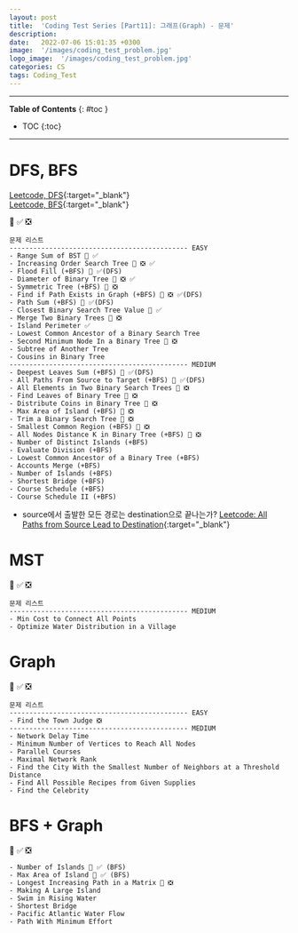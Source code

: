 ```yaml
---
layout: post
title:  'Coding Test Series [Part11]: 그래프(Graph) - 문제'
description: 
date:   2022-07-06 15:01:35 +0300
image:  '/images/coding_test_problem.jpg'
logo_image:  '/images/coding_test_problem.jpg'
categories: CS
tags: Coding_Test
---
```

---

**Table of Contents**
{: #toc }
*  TOC
{:toc}

---

# DFS, BFS

[Leetcode, DFS](https://leetcode.com/tag/depth-first-search/){:target="_blank"}   
[Leetcode, BFS](https://leetcode.com/tag/breadth-first-search/){:target="_blank"}  

💟 ✅ ❎   

```
문제 리스트
--------------------------------------------- EASY
- Range Sum of BST 💟 ✅ 
- Increasing Order Search Tree 💟 ❎ ✅
- Flood Fill (+BFS) 💟 ✅(DFS)
- Diameter of Binary Tree 💟 ❎ ✅ 
- Symmetric Tree (+BFS) 💟 ❎
- Find if Path Exists in Graph (+BFS) 💟 ❎ ✅(DFS)
- Path Sum (+BFS) 💟 ✅(DFS) 
- Closest Binary Search Tree Value 💟 ✅
- Merge Two Binary Trees 💟 ❎
- Island Perimeter ✅
- Lowest Common Ancestor of a Binary Search Tree
- Second Minimum Node In a Binary Tree 💟 ❎
- Subtree of Another Tree
- Cousins in Binary Tree
--------------------------------------------- MEDIUM
- Deepest Leaves Sum (+BFS) 💟 ✅(DFS)
- All Paths From Source to Target (+BFS) 💟 ✅(DFS)
- All Elements in Two Binary Search Trees 💟 ❎
- Find Leaves of Binary Tree 💟 ❎
- Distribute Coins in Binary Tree 💟 ❎
- Max Area of Island (+BFS) 💟 ❎
- Trim a Binary Search Tree 💟 ❎
- Smallest Common Region (+BFS) 💟 ❎
- All Nodes Distance K in Binary Tree (+BFS) 💟 ❎
- Number of Distinct Islands (+BFS)
- Evaluate Division (+BFS)
- Lowest Common Ancestor of a Binary Tree (+BFS)
- Accounts Merge (+BFS)
- Number of Islands (+BFS)
- Shortest Bridge (+BFS)
- Course Schedule (+BFS)
- Course Schedule II (+BFS)
```


- source에서 출발한 모든 경로는 destination으로 끝나는가?
[Leetcode: All Paths from Source Lead to Destination](https://leetcode.com/problems/all-paths-from-source-lead-to-destination/){:target="_blank"}  


# MST

💟 ✅ ❎   

```
문제 리스트
--------------------------------------------- MEDIUM
- Min Cost to Connect All Points
- Optimize Water Distribution in a Village
```

# Graph

💟 ✅ ❎   

```
문제 리스트
--------------------------------------------- EASY
- Find the Town Judge ❎
--------------------------------------------- MEDIUM
- Network Delay Time
- Minimum Number of Vertices to Reach All Nodes
- Parallel Courses
- Maximal Network Rank
- Find the City With the Smallest Number of Neighbors at a Threshold Distance
- Find All Possible Recipes from Given Supplies
- Find the Celebrity
```

# BFS + Graph

💟 ✅ ❎   

```
- Number of Islands 💟 ✅ (BFS)
- Max Area of Island 💟 ✅ (BFS)
- Longest Increasing Path in a Matrix 💟 ❎
- Making A Large Island
- Swim in Rising Water
- Shortest Bridge
- Pacific Atlantic Water Flow
- Path With Minimum Effort
```